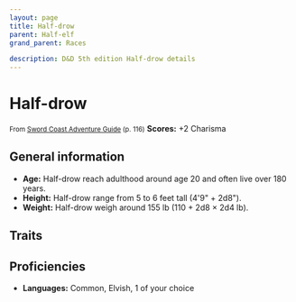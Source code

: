 ```yaml
---
layout: page
title: Half-drow
parent: Half-elf
grand_parent: Races

description: D&D 5th edition Half-drow details
---
```


# Half-drow

<small>From <a target="_blank" href="https://dnd.wizards.com/products/tabletop-games/rpg-products/sc-adventurers-guide">Sword Coast Adventure Guide</a> (p. 116)</small>
**Scores:** +2 Charisma

## General information

- **Age:** Half-drow reach adulthood around age 20 and often live over 180 years.
- **Height:** Half-drow range from 5 to 6 feet tall (4'9" + 2d8").
- **Weight:** Half-drow weigh around 155 lb (110 + 2d8 × 2d4 lb).

## Traits


## Proficiencies

- **Languages:** Common, Elvish, 1 of your choice